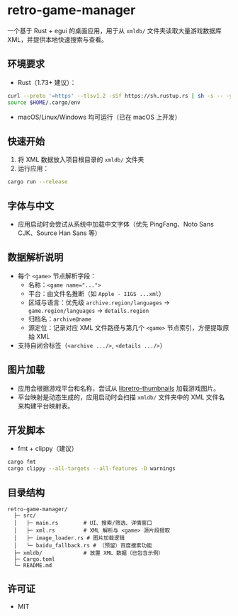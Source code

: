 # retro-game-manager

一个基于 Rust + egui 的桌面应用，用于从 `xmldb/` 文件夹读取大量游戏数据库 XML，并提供本地快速搜索与查看。

## 环境要求
- Rust（1.73+ 建议）：
```bash
curl --proto '=https' --tlsv1.2 -sSf https://sh.rustup.rs | sh -s -- -y
source $HOME/.cargo/env
```
- macOS/Linux/Windows 均可运行（已在 macOS 上开发）

## 快速开始
1. 将 XML 数据放入项目根目录的 `xmldb/` 文件夹
2. 运行应用：
```bash
cargo run --release
```

## 字体与中文
- 应用启动时会尝试从系统中加载中文字体（优先 PingFang、Noto Sans CJK、Source Han Sans 等）

## 数据解析说明
- 每个 `<game>` 节点解析字段：
  - 名称：`<game name="...">`
  - 平台：由文件名推断（如 `Apple - IIGS ...xml`）
  - 区域与语言：优先级 `archive.region/languages` → `game.region/languages` → `details.region`
  - 归档名：`archive@name`
  - 源定位：记录对应 XML 文件路径与第几个 `<game>` 节点索引，方便提取原始 XML
- 支持自闭合标签（`<archive .../>`, `<details .../>`）

## 图片加载
- 应用会根据游戏平台和名称，尝试从 [libretro-thumbnails](https://github.com/libretro-thumbnails) 加载游戏图片。
- 平台映射是动态生成的，应用启动时会扫描 `xmldb/` 文件夹中的 XML 文件名来构建平台映射表。

## 开发脚本
- fmt + clippy（建议）
```bash
cargo fmt
cargo clippy --all-targets --all-features -D warnings
```

## 目录结构
```
retro-game-manager/
  ├─ src/
  │   ├─ main.rs        # UI、搜索/筛选、详情窗口
  │   ├─ xml.rs         # XML 解析与 <game> 源片段提取
  │   ├─ image_loader.rs # 图片加载逻辑
  │   └─ baidu_fallback.rs # （预留）百度搜索功能
  ├─ xmldb/             # 放置 XML 数据（已包含示例）
  ├─ Cargo.toml
  └─ README.md
```

## 许可证
- MIT
